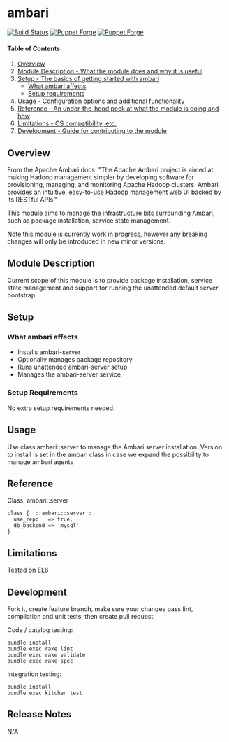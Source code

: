 # ambari

[![Build Status](https://secure.travis-ci.org/unibet/puppet-ambari.png)](http://travis-ci.org/unibet/puppet-ambari)
[![Puppet Forge](https://img.shields.io/puppetforge/v/unibet/ambari.svg)](https://forge.puppetlabs.com/unibet/ambari)
[![Puppet Forge](https://img.shields.io/puppetforge/f/unibet/ambari.svg)](https://forge.puppetlabs.com/unibet/ambari)

#### Table of Contents

1. [Overview](#overview)
2. [Module Description - What the module does and why it is useful](#module-description)
3. [Setup - The basics of getting started with ambari](#setup)
    * [What ambari affects](#what-ambari-affects)
    * [Setup requirements](#setup-requirements)
4. [Usage - Configuration options and additional functionality](#usage)
5. [Reference - An under-the-hood peek at what the module is doing and how](#reference)
5. [Limitations - OS compatibility, etc.](#limitations)
6. [Development - Guide for contributing to the module](#development)

## Overview

From the Apache Ambari docs:
"The Apache Ambari project is aimed at making Hadoop management simpler by developing software for provisioning, managing, and monitoring Apache Hadoop clusters. Ambari provides an intuitive, easy-to-use Hadoop management web UI backed by its RESTful APIs."

This module aims to manage the infrastructure bits surrounding Ambari, such as package installation, service state management.

Note this module is currently work in progress, however any breaking changes will only be introduced in new minor versions.

## Module Description

Current scope of this module is to provide package installation, service state management and support for running the unattended default server bootstrap.

## Setup

### What ambari affects

* Installs ambari-server
* Optionally manages package repository
* Runs unattended ambari-server setup
* Manages the ambari-server service

### Setup Requirements

No extra setup requirements needed.

## Usage

Use class ambari::server to manage the Ambari server installation. Version to install
is set in the ambari class in case we expand the possibility to manage ambari agents

## Reference

Class: ambari::server

```
class { '::ambari::server':
  use_repo   => true,
  db_backend => 'mysql'
}
```

## Limitations

Tested on EL6

## Development

Fork it, create feature branch, make sure your changes pass lint, compilation and unit tests, then create pull request.

Code / catalog testing:

```
bundle install
bundle exec rake lint
bundle exec rake validate
bundle exec rake spec
```

Integration testing:

```
bundle install
bundle exec kitchen test
```

## Release Notes

N/A
